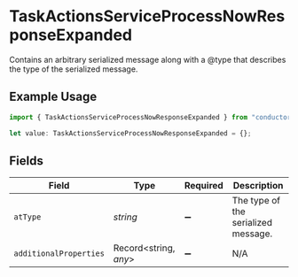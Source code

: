 # TaskActionsServiceProcessNowResponseExpanded

Contains an arbitrary serialized message along with a @type that describes the type of the serialized message.

## Example Usage

```typescript
import { TaskActionsServiceProcessNowResponseExpanded } from "conductorone-sdk-typescript/sdk/models/shared";

let value: TaskActionsServiceProcessNowResponseExpanded = {};
```

## Fields

| Field                               | Type                                | Required                            | Description                         |
| ----------------------------------- | ----------------------------------- | ----------------------------------- | ----------------------------------- |
| `atType`                            | *string*                            | :heavy_minus_sign:                  | The type of the serialized message. |
| `additionalProperties`              | Record<string, *any*>               | :heavy_minus_sign:                  | N/A                                 |